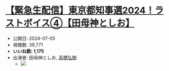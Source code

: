 # [【緊急生配信】東京都知事選2024！ラストボイス④【田母神としお】](https://www.youtube.com/watch?v=wappac7MfkQ)
-   公開日: 2024-07-05
-   視聴数: 39,771
-   **いいね数: 1,175**
-   出演者: 田母神としお, [高橋弘樹](/rehacq_fan/people/高橋弘樹 "wikilink")
    - [![](https://img.youtube.com/vi/wappac7MfkQ/hqdefault.jpg)](https://www.youtube.com/watch?v=wappac7MfkQ)
